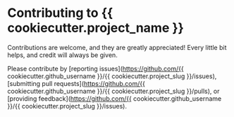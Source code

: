 # Contributing to {{ cookiecutter.project_name }}

Contributions are welcome, and they are greatly appreciated! Every little bit helps, and credit will always be given.

Please contribute by [reporting issues](https://github.com/{{ cookiecutter.github_username }}/{{ cookiecutter.project_slug }}/issues), [submitting pull requests](https://github.com/{{ cookiecutter.github_username }}/{{ cookiecutter.project_slug }}/pulls), or [providing feedback](https://github.com/{{ cookiecutter.github_username }}/{{ cookiecutter.project_slug }}/issues).
